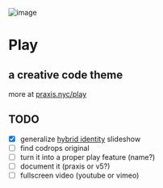 ![image](https://praxis.nyc/images/logo-big.svg)

#  Play 
## a creative code theme 

more at [praxis.nyc/play](https://praxis.nyc/play)


## TODO

- [x] generalize [hybrid identity](https://hybrididentity.nyc/summer-solstice/) slideshow
- [ ] find codrops original
- [ ] turn it into a proper play feature (name?)
- [ ] document it (praxis or v5?)
- [ ] fullscreen video (youtube or vimeo)